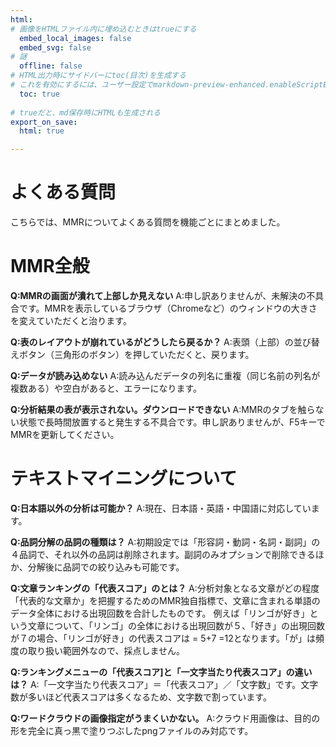 ```yaml
---
html:
# 画像をHTMLファイル内に埋め込むときはtrueにする
  embed_local_images: false
  embed_svg: false
# 謎
  offline: false
# HTML出力時にサイドバーにtoc(目次)を生成する
# これを有効にするには、ユーザー設定でmarkdown-preview-enhanced.enableScriptExecutionをtrueにする。
  toc: true
  
# trueだと、md保存時にHTMLも生成される
export_on_save:
  html: true

---
```

# よくある質問
こちらでは、MMRについてよくある質問を機能ごとにまとめました。
# MMR全般
**Q:MMRの画面が潰れて上部しか見えない**
A:申し訳ありませんが、未解決の不具合です。MMRを表示しているブラウザ（Chromeなど）のウィンドウの大きさを変えていただくと治ります。

**Q:表のレイアウトが崩れているがどうしたら戻るか？**
A:表頭（上部）の並び替えボタン（三角形のボタン）を押していただくと、戻ります。

**Q:データが読み込めない**
A:読み込んだデータの列名に重複（同じ名前の列名が複数ある）や空白があると、エラーになります。

**Q:分析結果の表が表示されない。ダウンロードできない**
A:MMRのタブを触らない状態で長時間放置すると発生する不具合です。申し訳ありませんが、F5キーでMMRを更新してください。

# テキストマイニングについて
**Q:日本語以外の分析は可能か？**
A:現在、日本語・英語・中国語に対応しています。

**Q:品詞分解の品詞の種類は？**
A:初期設定では「形容詞・動詞・名詞・副詞」の４品詞で、それ以外の品詞は削除されます。副詞のみオプションで削除できるほか、分解後に品詞での絞り込みも可能です。
      
**Q:文章ランキングの「代表スコア」のとは？**
A:分析対象となる文章がどの程度「代表的な文章か」を把握するためのMMR独自指標で、文章に含まれる単語のデータ全体における出現回数を合計したものです。
例えば「リンゴが好き」という文章について、「リンゴ」の全体における出現回数が５、「好き」の出現回数が７の場合、「リンゴが好き」の代表スコアは = 5+7 =12となります。「が」は頻度の取り扱い範囲外なので、採点しません。

**Q:ランキングメニューの「代表スコア]と「一文字当たり代表スコア」の違いは？**
A:「一文字当たり代表スコア」＝「代表スコア」／「文字数」です。文字数が多いほど代表スコアは多くなるため、文字数で割っています。

**Q:ワードクラウドの画像指定がうまくいかない。**
A:クラウド用画像は、目的の形を完全に真っ黒で塗りつぶしたpngファイルのみ対応です。
